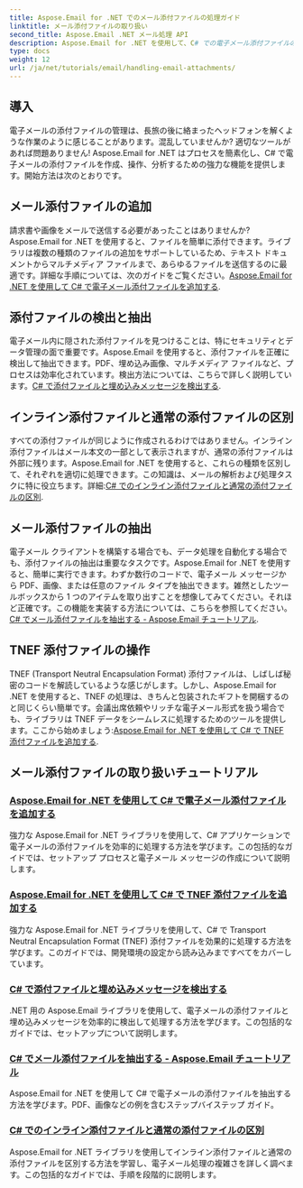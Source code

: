 ```yaml
---
title: Aspose.Email for .NET でのメール添付ファイルの処理ガイド
linktitle: メール添付ファイルの取り扱い
second_title: Aspose.Email .NET メール処理 API
description: Aspose.Email for .NET を使用して、C# での電子メール添付ファイルの処理を習得します。ステップ バイ ステップ ガイドを使用して、添付ファイルの追加、検出、抽出、および区別を学習します。
type: docs
weight: 12
url: /ja/net/tutorials/email/handling-email-attachments/
---
```

## 導入

電子メールの添付ファイルの管理は、長旅の後に絡まったヘッドフォンを解くような作業のように感じることがあります。混乱していませんか? 適切なツールがあれば問題ありません! Aspose.Email for .NET はプロセスを簡素化し、C# で電子メールの添付ファイルを作成、操作、分析するための強力な機能を提供します。開始方法は次のとおりです。  

## メール添付ファイルの追加  

請求書や画像をメールで送信する必要があったことはありませんか? Aspose.Email for .NET を使用すると、ファイルを簡単に添付できます。ライブラリは複数の種類のファイルの追加をサポートしているため、テキスト ドキュメントからマルチメディア ファイルまで、あらゆるファイルを送信するのに最適です。詳細な手順については、次のガイドをご覧ください。[Aspose.Email for .NET を使用して C# で電子メール添付ファイルを追加する](./add-email-attachments-in-csharp/).  

## 添付ファイルの検出と抽出  

電子メール内に隠された添付ファイルを見つけることは、特にセキュリティとデータ管理の面で重要です。Aspose.Email を使用すると、添付ファイルを正確に検出して抽出できます。PDF、埋め込み画像、マルチメディア ファイルなど、プロセスは効率化されています。検出方法については、こちらで詳しく説明しています。[C# で添付ファイルと埋め込みメッセージを検出する](./detecting-attachment-and-embedded-message-in-csharp/).  

## インライン添付ファイルと通常の添付ファイルの区別  

すべての添付ファイルが同じように作成されるわけではありません。インライン添付ファイルはメール本文の一部として表示されますが、通常の添付ファイルは外部に残ります。Aspose.Email for .NET を使用すると、これらの種類を区別して、それぞれを適切に処理できます。この知識は、メールの解析および処理タスクに特に役立ちます。詳細:[C# でのインライン添付ファイルと通常の添付ファイルの区別](./distinguishing-inline-and-regular-attachments-in-csharp/).  

## メール添付ファイルの抽出  

電子メール クライアントを構築する場合でも、データ処理を自動化する場合でも、添付ファイルの抽出は重要なタスクです。Aspose.Email for .NET を使用すると、簡単に実行できます。わずか数行のコードで、電子メール メッセージから PDF、画像、または任意のファイル タイプを抽出できます。雑然としたツールボックスから 1 つのアイテムを取り出すことを想像してみてください。それほど正確です。この機能を実装する方法については、こちらを参照してください。[C# でメール添付ファイルを抽出する - Aspose.Email チュートリアル](./extract-email-attachments-in-csharp/).  

## TNEF 添付ファイルの操作  

TNEF (Transport Neutral Encapsulation Format) 添付ファイルは、しばしば秘密のコードを解読しているような感じがします。しかし、Aspose.Email for .NET を使用すると、TNEF の処理は、きちんと包装されたギフトを開梱するのと同じくらい簡単です。会議出席依頼やリッチな電子メール形式を扱う場合でも、ライブラリは TNEF データをシームレスに処理するためのツールを提供します。ここから始めましょう:[Aspose.Email for .NET を使用して C# で TNEF 添付ファイルを追加する](./add-tnef-attachments-in-csharp/).  

## メール添付ファイルの取り扱いチュートリアル
### [Aspose.Email for .NET を使用して C# で電子メール添付ファイルを追加する](./add-email-attachments-in-csharp/)
強力な Aspose.Email for .NET ライブラリを使用して、C# アプリケーションで電子メールの添付ファイルを効率的に処理する方法を学びます。この包括的なガイドでは、セットアップ プロセスと電子メール メッセージの作成について説明します。
### [Aspose.Email for .NET を使用して C# で TNEF 添付ファイルを追加する](./add-tnef-attachments-in-csharp/)
強力な Aspose.Email for .NET ライブラリを使用して、C# で Transport Neutral Encapsulation Format (TNEF) 添付ファイルを効果的に処理する方法を学びます。このガイドでは、開発環境の設定から読み込みまですべてをカバーしています。
### [C# で添付ファイルと埋め込みメッセージを検出する](./detecting-attachment-and-embedded-message-in-csharp/)
.NET 用の Aspose.Email ライブラリを使用して、電子メールの添付ファイルと埋め込みメッセージを効率的に検出して処理する方法を学びます。この包括的なガイドでは、セットアップについて説明します。
### [C# でメール添付ファイルを抽出する - Aspose.Email チュートリアル](./extract-email-attachments-in-csharp/)
Aspose.Email for .NET を使用して C# で電子メールの添付ファイルを抽出する方法を学びます。PDF、画像などの例を含むステップバイステップ ガイド。
### [C# でのインライン添付ファイルと通常の添付ファイルの区別](./distinguishing-inline-and-regular-attachments-in-csharp/)
Aspose.Email for .NET ライブラリを使用してインライン添付ファイルと通常の添付ファイルを区別する方法を学習し、電子メール処理の複雑さを詳しく調べます。この包括的なガイドでは、手順を段階的に説明します。
